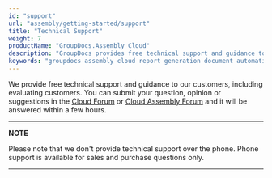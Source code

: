 ```yaml
---
id: "support"
url: "assembly/getting-started/support"
title: "Technical Support"
weight: 7
productName: "GroupDocs.Assembly Cloud"
description: "GroupDocs provides free technical support and guidance to customers, including evaluating customers. Submit your question, opinion or suggestions on our forums."
keywords: "groupdocs assembly cloud report generation document automation technical support"
---
```


We provide free technical support and guidance to our customers, including evaluating customers.
You can submit your question, opinion or suggestions in the [Cloud Forum](https://forum.groupdocs.cloud/) or [Cloud Assembly Forum](https://forum.groupdocs.cloud/c/assembly) and it will be answered within a few hours.

---
**NOTE**

Please note that we don't provide technical support over the phone. Phone support is available for sales and purchase questions only.

---
